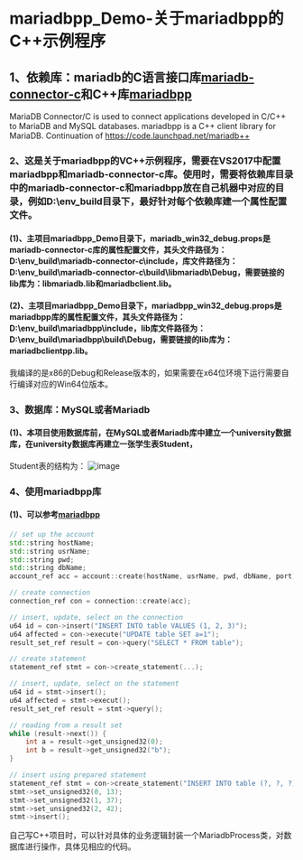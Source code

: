 # mariadbpp_Demo-关于mariadbpp的C++示例程序
## 1、依赖库：mariadb的C语言接口库[mariadb-connector-c](https://github.com/MariaDB/mariadb-connector-c)和C++库[mariadbpp](https://github.com/viaduck/mariadbpp)
MariaDB Connector/C is used to connect applications developed in C/C++ to MariaDB and MySQL databases.
mariadbpp is a C++ client library for MariaDB. Continuation of https://code.launchpad.net/mariadb++

### 2、这是关于mariadbpp的VC++示例程序，需要在VS2017中配置mariadbpp和mariadb-connector-c库。使用时，需要将依赖库目录中的mariadb-connector-c和mariadbpp放在自己机器中对应的目录，例如D:\env_build目录下，最好针对每个依赖库建一个属性配置文件。
#### (1)、主项目mariadbpp_Demo目录下，mariadb_win32_debug.props是mariadb-connector-c库的属性配置文件，其头文件路径为：D:\env_build\mariadb-connector-c\include，库文件路径为：D:\env_build\mariadb-connector-c\build\libmariadb\Debug，需要链接的lib库为：libmariadb.lib和mariadbclient.lib。
#### (2)、主项目mariadbpp_Demo目录下，mariadbpp_win32_debug.props是mariadbpp库的属性配置文件，其头文件路径为：D:\env_build\mariadbpp\include，lib库文件路径为：D:\env_build\mariadbpp\build\Debug，需要链接的lib库为：mariadbclientpp.lib。
我编译的是x86的Debug和Release版本的，如果需要在x64位环境下运行需要自行编译对应的Win64位版本。
### 3、数据库：MySQL或者Mariadb
#### (1)、本项目使用数据库前，在MySQL或者Mariadb库中建立一个university数据库，在university数据库再建立一张学生表Student，
Student表的结构为：
![image](https://github.com/ccf19881030/mariadbpp_Demo/tree/master/images/Student.png)
### 4、使用mariadbpp库
#### (1)、可以参考[mariadbpp](https://github.com/viaduck/mariadbpp)
```c++
// set up the account
std::string hostName;
std::string usrName;
std::string pwd;
std::string dbName;
account_ref acc = account::create(hostName, usrName, pwd, dbName, port);

// create connection
connection_ref con = connection::create(acc);

// insert, update, select on the connection
u64 id = con->insert("INSERT INTO table VALUES (1, 2, 3)");
u64 affected = con->execute("UPDATE table SET a=1");
result_set_ref result = con->query("SELECT * FROM table");

// create statement
statement_ref stmt = con->create_statement(...);

// insert, update, select on the statement
u64 id = stmt->insert();
u64 affected = stmt->execut();
result_set_ref result = stmt->query();

// reading from a result set
while (result->next()) {
    int a = result->get_unsigned32(0);
    int b = result->get_unsigned32("b");
}

// insert using prepared statement
statement_ref stmt = con->create_statement("INSERT INTO table (?, ?, ?)");
stmt->set_unsigned32(0, 13);
stmt->set_unsigned32(1, 37);
stmt->set_unsigned32(2, 42);
stmt->insert();

```
自己写C++项目时，可以针对具体的业务逻辑封装一个MariadbProcess类，对数据库进行操作，具体见相应的代码。



